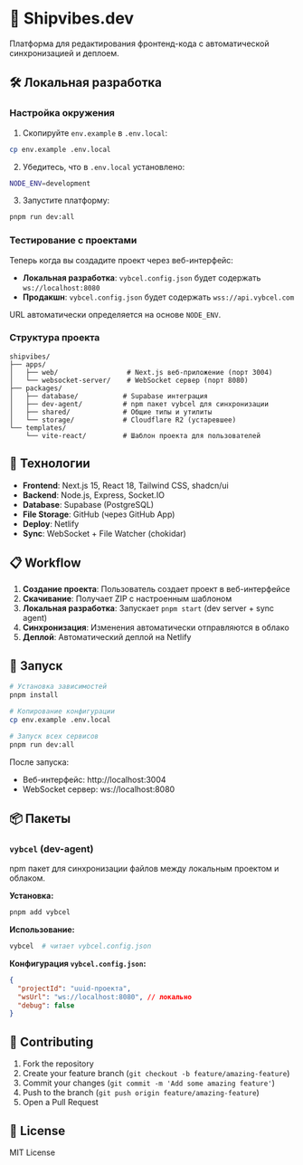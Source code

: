# 🚀 Shipvibes.dev

Платформа для редактирования фронтенд-кода с автоматической синхронизацией и деплоем.

## 🛠️ Локальная разработка

### Настройка окружения

1. Скопируйте `env.example` в `.env.local`:

```bash
cp env.example .env.local
```

2. Убедитесь, что в `.env.local` установлено:

```bash
NODE_ENV=development
```

3. Запустите платформу:

```bash
pnpm run dev:all
```

### Тестирование с проектами

Теперь когда вы создадите проект через веб-интерфейс:

- **Локальная разработка**: `vybcel.config.json` будет содержать `ws://localhost:8080`
- **Продакшн**: `vybcel.config.json` будет содержать `wss://api.vybcel.com`

URL автоматически определяется на основе `NODE_ENV`.

### Структура проекта

```
shipvibes/
├── apps/
│   ├── web/                 # Next.js веб-приложение (порт 3004)
│   └── websocket-server/    # WebSocket сервер (порт 8080)
├── packages/
│   ├── database/           # Supabase интеграция
│   ├── dev-agent/          # npm пакет vybcel для синхронизации
│   ├── shared/             # Общие типы и утилиты
│   └── storage/            # Cloudflare R2 (устаревшее)
└── templates/
    └── vite-react/         # Шаблон проекта для пользователей
```

## 🔧 Технологии

- **Frontend**: Next.js 15, React 18, Tailwind CSS, shadcn/ui
- **Backend**: Node.js, Express, Socket.IO
- **Database**: Supabase (PostgreSQL)
- **File Storage**: GitHub (через GitHub App)
- **Deploy**: Netlify
- **Sync**: WebSocket + File Watcher (chokidar)

## 📋 Workflow

1. **Создание проекта**: Пользователь создает проект в веб-интерфейсе
2. **Скачивание**: Получает ZIP с настроенным шаблоном
3. **Локальная разработка**: Запускает `pnpm start` (dev server + sync agent)
4. **Синхронизация**: Изменения автоматически отправляются в облако
5. **Деплой**: Автоматический деплой на Netlify

## 🚀 Запуск

```bash
# Установка зависимостей
pnpm install

# Копирование конфигурации
cp env.example .env.local

# Запуск всех сервисов
pnpm run dev:all
```

После запуска:

- Веб-интерфейс: http://localhost:3004
- WebSocket сервер: ws://localhost:8080

## 📦 Пакеты

### `vybcel` (dev-agent)

npm пакет для синхронизации файлов между локальным проектом и облаком.

**Установка:**

```bash
pnpm add vybcel
```

**Использование:**

```bash
vybcel  # читает vybcel.config.json
```

**Конфигурация `vybcel.config.json`:**

```json
{
  "projectId": "uuid-проекта",
  "wsUrl": "ws://localhost:8080", // локально
  "debug": false
}
```

## 🤝 Contributing

1. Fork the repository
2. Create your feature branch (`git checkout -b feature/amazing-feature`)
3. Commit your changes (`git commit -m 'Add some amazing feature'`)
4. Push to the branch (`git push origin feature/amazing-feature`)
5. Open a Pull Request

## 📄 License

MIT License
